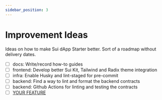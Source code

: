 ```yaml
---
sidebar_position: 3
---
```


# Improvement Ideas

Ideas on how to make Sui dApp Starter better. Sort of a roadmap without delivery dates.

- [ ] docs: Write/record how-to guides
- [ ] frontend: Develop better Sui Kit, Tailwind and Radix theme integration
- [ ] infra: Enable Husky and lint-staged for pre-commit
- [ ] backend: Find a way to lint and format the backend contracts
- [ ] backend: Github Actions for linting and testing the contracts
- [ ] [YOUR FEATURE](https://github.com/kkomelin/sui-dapp-starter/issues/new)
